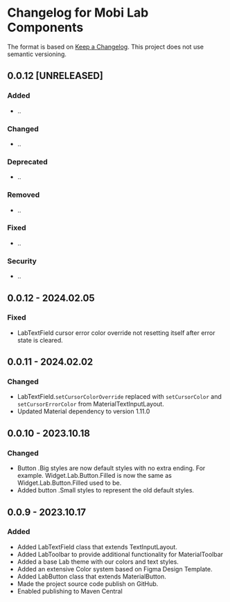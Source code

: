 # Changelog for Mobi Lab Components

The format is based on [Keep a Changelog](https://keepachangelog.com/en/1.0.0/). This project does not use semantic versioning.

## 0.0.12 [UNRELEASED]

### Added

- ..

### Changed

- ..

### Deprecated

- ..

### Removed

- ..

### Fixed 

- ..

### Security

- ..

## 0.0.12 - 2024.02.05

### Fixed

- LabTextField cursor error color override not resetting itself after error state is cleared.


## 0.0.11 - 2024.02.02

### Changed

- LabTextField.`setCursorColorOverride` replaced with `setCursorColor` and `setCursorErrorColor` from MaterialTextInputLayout.
- Updated Material dependency to version 1.11.0

## 0.0.10 - 2023.10.18

### Changed

- Button .Big styles are now default styles with no extra ending. For example. Widget.Lab.Button.Filled is now the same as Widget.Lab.Button.Filled used to be.
- Added button .Small styles to represent the old default styles. 

## 0.0.9 - 2023.10.17

### Added

- Added LabTextField class that extends TextInputLayout.
- Added LabToolbar to provide additional functionality for MaterialToolbar
- Added a base Lab theme with our colors and text styles. 
- Added an extensive Color system based on Figma Design Template.
- Added LabButton class that extends MaterialButton.
- Made the project source code publish on  GitHub.
- Enabled publishing to Maven Central

